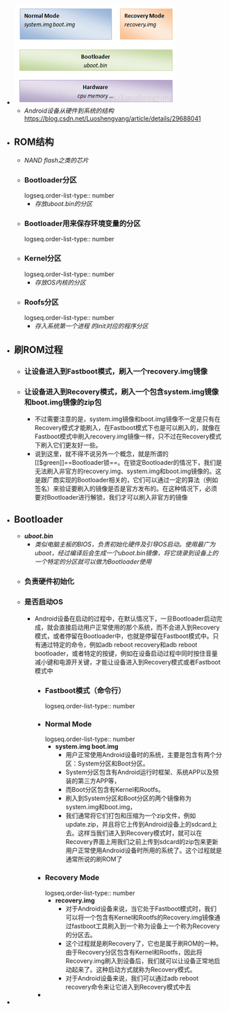 - ![image.png](../assets/image_1693538516024_0.png)
	- *Android设备从硬件到系统的结构*    https://blog.csdn.net/Luoshengyang/article/details/29688041
- ## ROM结构
	- *NAND flash之类的芯片*
	- ### Bootloader分区
	  logseq.order-list-type:: number
		- *存放uboot.bin的分区*
	- ### Bootloader用来保存环境变量的分区
	  logseq.order-list-type:: number
	- ### Kernel分区
	  logseq.order-list-type:: number
		- *存放OS内核的分区*
	- ### Roofs分区
	  logseq.order-list-type:: number
		- *存入系统第一个进程 的init对应的程序分区*
- ## 刷ROM过程
	- ### 让设备进入到Fastboot模式，刷入一个recovery.img镜像
	- ### 让设备进入到Recovery模式，刷入一个包含system.img镜像和boot.img镜像的zip包
		- 不过需要注意的是，system.img镜像和boot.img镜像不一定是只有在Recovery模式才能刷入，在Fastboot模式下也是可以刷入的，就像在Fastboot模式中刷入recovery.img镜像一样，只不过在Recovery模式下刷入它们更友好一些。
		- 说到这里，就不得不说另外一个概念，就是所谓的[[$green]]==Bootloader锁==。在锁定Bootloader的情况下，我们是无法刷入非官方的recovery.img、system.img和boot.img镜像的。这是跟厂商实现的Bootloader相关的，它们可以通过一定的算法（例如签名）来验证要刷入的镜像是否是官方发布的。在这种情况下，必须要对Bootloader进行解锁，我们才可以刷入非官方的镜像
- ## **Bootloader**
	- ***uboot.bin***
		- *类似电脑主板的BIOS，负责初始化硬件及引导OS启动。使用最广为uboot，经过编译后会生成一个uboot.bin镜像，将它烧录到设备上的一个特定的分区就可以做为Bootloader使用*
	- ### 负责硬件初始化
	- ### 是否启动OS
		- Android设备在启动的过程中，在默认情况下，一旦Bootloader启动完成，就会直接启动用户正常使用的那个系统，而不会进入到Recovery模式，或者停留在Bootloader中，也就是停留在Fastboot模式中。只有通过特定的命令，例如adb reboot recovery和adb reboot bootloader，或者特定的按键，例如在设备启动过程中同时按住音量减小键和电源开关键，才能让设备进入到Recovery模式或者Fastboot模式中
			- ### **Fastboot模式（命令行）**
			  logseq.order-list-type:: number
			- ### **Normal Mode**
			  logseq.order-list-type:: number
				- **system.img boot.img**
					- 用户正常使用Android设备时的系统，主要是包含有两个分区：System分区和Boot分区。
					- System分区包含有Android运行时框架、系统APP以及预装的第三方APP等，
					- 而Boot分区包含有Kernel和Rootfs。
					- 刷入到System分区和Boot分区的两个镜像称为system.img和boot.img，
					- 我们通常将它们打包和压缩为一个zip文件，例如update.zip，并且将它上传到Android设备上的sdcard上去。这样当我们进入到Recovery模式时，就可以在Recovery界面上用我们之前上传到sdcard的zip包来更新用户正常使用Android设备时所用的系统了。这个过程就是通常所说的刷ROM了
			- ### **Recovery Mode**
			  logseq.order-list-type:: number
				- **recovery.img**
					- 对于Android设备来说，当它处于Fastboot模式时，我们可以将一个包含有Kernel和Rootfs的Recovery.img镜像通过fastboot工具刷入到一个称为设备上一个称为Recovery的分区去。
					- 这个过程就是刷Recovery了，它也是属于刷ROM的一种。由于Recovery分区包含有Kernel和Rootfs，因此将Recovery.img刷入到设备后，我们就可以让设备正常地启动起来了。这种启动方式就称为Recovery模式。
					- 对于Android设备来说，我们可以通过adb reboot recovery命令来让它进入到Recovery模式中去
			-
-